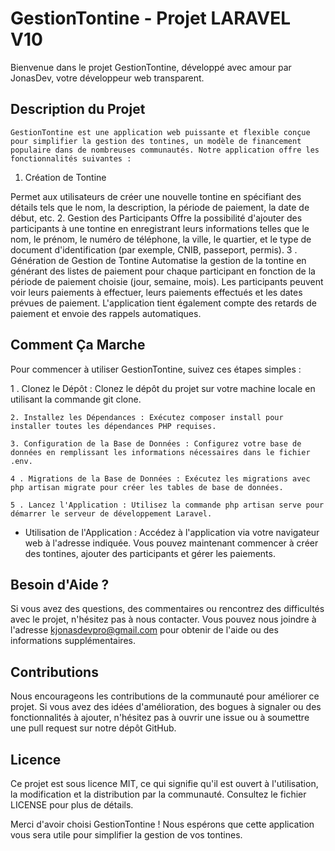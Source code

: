 # GestionTontine - Projet LARAVEL V10

Bienvenue dans le projet GestionTontine, développé avec amour par JonasDev, votre développeur web transparent.

## Description du Projet
    GestionTontine est une application web puissante et flexible conçue pour simplifier la gestion des tontines, un modèle de financement populaire dans de nombreuses communautés. Notre application offre les fonctionnalités suivantes :

1. Création de Tontine
   
  Permet aux utilisateurs de créer une nouvelle tontine en spécifiant des détails tels que le nom, la description, la période de paiement, la date de début, etc.
    2.  Gestion des Participants
        Offre la possibilité d'ajouter des participants à une tontine en enregistrant leurs informations telles que le nom, le prénom, le numéro de téléphone, la ville, le         quartier, et le type de document d'identification (par exemple, CNIB, passeport, permis).
    3 . Génération de Gestion de Tontine
        Automatise la gestion de la tontine en générant des listes de paiement pour chaque participant en fonction de la période de paiement choisie (jour, semaine, mois).
        Les participants peuvent voir leurs paiements à effectuer, leurs paiements effectués et les dates prévues de paiement.
        L'application tient également compte des retards de paiement et envoie des rappels automatiques.
  
## Comment Ça Marche
 Pour commencer à utiliser GestionTontine, suivez ces étapes simples :

1 . Clonez le Dépôt : Clonez le dépôt du projet sur votre machine locale en utilisant la commande git clone.

    2. Installez les Dépendances : Exécutez composer install pour installer toutes les dépendances PHP requises.

    3. Configuration de la Base de Données : Configurez votre base de données en remplissant les informations nécessaires dans le fichier .env.

    4 . Migrations de la Base de Données : Exécutez les migrations avec php artisan migrate pour créer les tables de base de données.

    5 . Lancez l'Application : Utilisez la commande php artisan serve pour démarrer le serveur de développement Laravel.

- Utilisation de l'Application : Accédez à l'application via votre navigateur web à l'adresse indiquée. Vous pouvez maintenant commencer à créer des tontines, ajouter des     participants et gérer les paiements.

## Besoin d'Aide ?
Si vous avez des questions, des commentaires ou rencontrez des difficultés avec le projet, n'hésitez pas à nous contacter. Vous pouvez nous joindre à l'adresse kjonasdevpro@gmail.com pour obtenir de l'aide ou des informations supplémentaires.

## Contributions
Nous encourageons les contributions de la communauté pour améliorer ce projet. Si vous avez des idées d'amélioration, des bogues à signaler ou des fonctionnalités à ajouter, n'hésitez pas à ouvrir une issue ou à soumettre une pull request sur notre dépôt GitHub.

## Licence
Ce projet est sous licence MIT, ce qui signifie qu'il est ouvert à l'utilisation, la modification et la distribution par la communauté. Consultez le fichier LICENSE pour plus de détails.

Merci d'avoir choisi GestionTontine ! Nous espérons que cette application vous sera utile pour simplifier la gestion de vos tontines.





   
